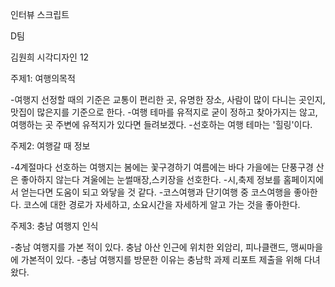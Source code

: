 인터뷰 스크립트

D팀

김원희 시각디자인 12

주제1: 여행의목적

-여행지 선정할 때의 기준은 교통이 편리한 곳, 유명한 장소, 사람이 많이 다니는 곳인지, 맛집이 많은지를 기준으로 한다.
-여행 테마를 유적지로 굳이 정하고 찾아가지는 않고, 여행하는 곳 주변에 유적지가 있다면 들려보겠다.
-선호하는 여행 테마는 '힐링'이다.

주제2: 여행갈 때 정보

-4계절마다 선호하는 여행지는 봄에는 꽃구경하기 여름에는 바다 가을에는 단풍구경 산은 좋아하지 않는다 겨울에는 눈썰매장,스키장을 선호한다.
-시,축제 정보를 홈페이지에서 얻는다면 도움이 되고 와닿을 것 같다.
-코스여행과 단기여행 중 코스여행을 좋아한다. 코스에 대한 경로가 자세하고, 소요시간을 자세하게 알고 가는 것을 좋아한다.

주제3: 충남 여행지 인식

-충남 여행지를 가본 적이 있다. 충남 아산 인근에 위치한 외암리, 피나클랜드, 맹씨마을에 가본적이 있다.
-충남 여행지를 방문한 이유는 충남학 과제 리포트 제출을 위해 다녀왔다.